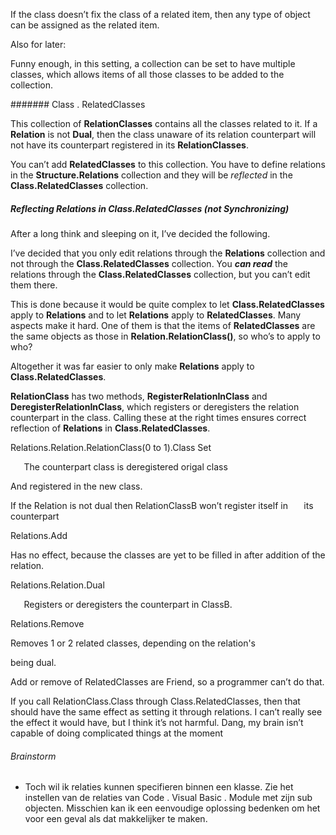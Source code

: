 ﻿If the class doesn’t fix the class of a related item, then any type of object can be assigned as the related item.

Also for later:

Funny enough, in this setting, a collection can be set to have multiple classes, which allows items of all those classes to be added to the collection.

####### Class . RelatedClasses

This collection of **RelationClasses** contains all the classes related to it. If a **Relation** is not **Dual**, then the class unaware of its relation counterpart will not have its counterpart registered in its **RelationClasses**.

You can’t add **RelatedClasses** to this collection. You have to define relations in the **Structure.Relations** collection and they will be *reflected* in the **Class.RelatedClasses** collection.

##### Reflecting Relations in Class.RelatedClasses (not Synchronizing)

After a long think and sleeping on it, I’ve decided the following.

I’ve decided that you only edit relations through the **Relations** collection and not through the **Class.RelatedClasses** collection. You ***can read*** the relations through the **Class.RelatedClasses** collection, but you can’t edit them there.

This is done because it would be quite complex to let **Class.RelatedClasses** apply to **Relations** and to let **Relations** apply to **RelatedClasses**. Many aspects make it hard. One of them is that the items of **RelatedClasses** are the same objects as those in **Relation.RelationClass()**, so who’s to apply to who?

Altogether it was far easier to only make **Relations** apply to **Class.RelatedClasses**.

**RelationClass** has two methods, **RegisterRelationInClass** and **DeregisterRelationInClass**, which registers or deregisters the relation counterpart in the class. Calling these at the right times ensures correct reflection of **Relations** in **Class.RelatedClasses**.

Relations.Relation.RelationClass(0 to 1).Class Set

`	`The counterpart class is deregistered origal class

And registered in the new class.

If the Relation is not dual then RelationClassB won’t register itself in 
`	`its counterpart

Relations.Add

Has no effect, because the classes are yet to be filled in after addition of the relation.

Relations.Relation.Dual

`   `Registers or deregisters the counterpart in ClassB.

Relations.Remove

Removes 1 or 2 related classes, depending on the relation's

being dual.

Add or remove of RelatedClasses are Friend, so a programmer can’t do that.

If you call RelationClass.Class through Class.RelatedClasses, then that should have the same effect as setting it through relations. I can’t really see the effect it would have, but I think it’s not harmful. Dang, my brain isn’t capable of doing complicated things at the moment

###### Brainstorm

- Toch wil ik relaties kunnen specifieren binnen een klasse. Zie het instellen van de relaties van Code . Visual Basic . Module met zijn sub objecten.
  Misschien kan ik een eenvoudige oplossing bedenken om het voor een geval als dat makkelijker te maken.

